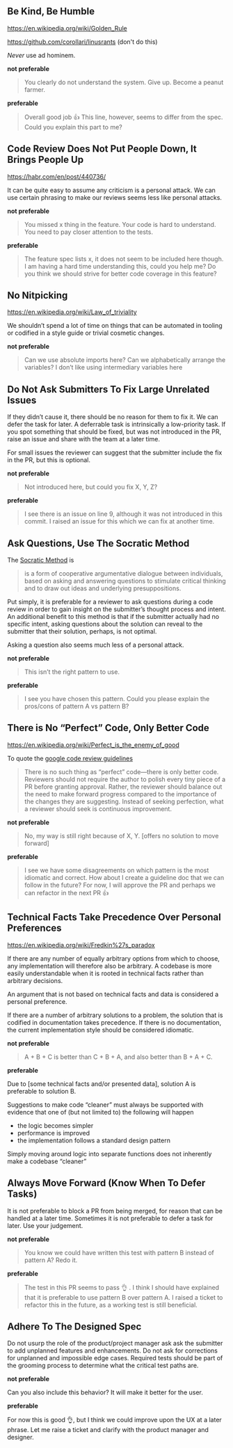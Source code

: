 ## Be Kind, Be Humble

https://en.wikipedia.org/wiki/Golden_Rule

https://github.com/corollari/linusrants (don't do this)

_Never_ use ad hominem.

**not preferable**

> You clearly do not understand the system. Give up. Become a peanut farmer.

**preferable**

> Overall good job :thumbsup: This line, however, seems to differ from the spec. Could you explain this part to me?

## Code Review Does Not Put People Down, It Brings People Up

https://habr.com/en/post/440736/

It can be quite easy to assume any criticism is a personal attack. We can use certain phrasing to make our reviews seems less like personal attacks.

**not preferable**

> You missed x thing in the feature.
> Your code is hard to understand.
> You need to pay closer attention to the tests.

**preferable**

> The feature spec lists x, it does not seem to be included here though.
> I am having a hard time understanding this, could you help me?
> Do you think we should strive for better code coverage in this feature?

## No Nitpicking

https://en.wikipedia.org/wiki/Law_of_triviality

We shouldn’t spend a lot of time on things that can be automated in tooling or codified in a style guide or trivial cosmetic changes.

**not preferable**

> Can we use absolute imports here?
> Can we alphabetically arrange the variables?
> I don’t like using intermediary variables here

## Do Not Ask Submitters To Fix Large Unrelated Issues

If they didn’t cause it, there should be no reason for them to fix it. We can defer the task for later. A deferrable task is intrinsically a low-priority task. If you spot something that should be fixed, but was not introduced in the PR, raise an issue and share with the team at a later time.

For small issues the reviewer can suggest that the submitter include the fix in the PR, but this is optional.

**not preferable**

> Not introduced here, but could you fix X, Y, Z?

**preferable**

> I see there is an issue on line 9, although it was not introduced in this commit. I raised an issue for this which we can fix at another time.

## Ask Questions, Use The Socratic Method

The [Socratic Method](https://en.wikipedia.org/wiki/Socratic_method) is

> is a form of cooperative argumentative dialogue between individuals, based on asking and answering questions to stimulate critical thinking and to draw out ideas and underlying presuppositions.

Put simply, it is preferable for a reviewer to ask questions during a code review in order to gain insight on the submitter’s thought process and intent. An additional benefit to this method is that if the submitter actually had no specific intent, asking questions about the solution can reveal to the submitter that their solution, perhaps, is not optimal.

Asking a question also seems much less of a personal attack.

**not preferable**

> This isn’t the right pattern to use.

**preferable**

> I see you have chosen this pattern. Could you please explain the pros/cons of pattern A vs pattern B?

## There is No “Perfect” Code, Only Better Code

https://en.wikipedia.org/wiki/Perfect_is_the_enemy_of_good

To quote the [google code review guidelines](https://google.github.io/eng-practices/review/reviewer/standard.html)

> There is no such thing as “perfect” code—there is only better code. Reviewers should not require the author to polish every tiny piece of a PR before granting approval. Rather, the reviewer should balance out the need to make forward progress compared to the importance of the changes they are suggesting. Instead of seeking perfection, what a reviewer should seek is continuous improvement.

**not preferable**

> No, my way is still right because of X, Y. [offers no solution to move forward]

**preferable**

> I see we have some disagreements on which pattern is the most idiomatic and correct. How about I create a guideline doc that we can follow in the future? For now, I will approve the PR and perhaps we can refactor in the next PR :thumbsup:

## Technical Facts Take Precedence Over Personal Preferences

https://en.wikipedia.org/wiki/Fredkin%27s_paradox

If there are any number of equally arbitrary options from which to choose, any implementation will therefore also be arbitrary. A codebase is more easily understandable when it is rooted in technical facts rather than arbitrary decisions.

An argument that is not based on technical facts and data is considered a personal preference.

If there are a number of arbitrary solutions to a problem, the solution that is codified in documentation takes precedence. If there is no documentation, the current implementation style should be considered idiomatic.

**not preferable**

> A + B + C is better than C + B + A, and also better than B + A + C.

**preferable**

Due to [some technical facts and/or presented data], solution A is preferable to solution B.

Suggestions to make code “cleaner” must always be supported with evidence that one of (but not limited to) the following will happen

- the logic becomes simpler
- performance is improved
- the implementation follows a standard design pattern

Simply moving around logic into separate functions does not inherently make a codebase “cleaner”

## Always Move Forward (Know When To Defer Tasks)

It is not preferable to block a PR from being merged, for reason that can be handled at a later time. Sometimes it is not preferable to defer a task for later. Use your judgement.

**not preferable**

> You know we could have written this test with pattern B instead of pattern A? Redo it.

**preferable**

> The test in this PR seems to pass :ok_hand: . I think I should have explained that it is preferable to use pattern B over pattern A. I raised a ticket to refactor this in the future, as a working test is still beneficial.

## Adhere To The Designed Spec

Do not usurp the role of the product/project manager ask ask the submitter to add unplanned features and enhancements. Do not ask for corrections for unplanned and impossible edge cases. Required tests should be part of the grooming process to determine what the critical test paths are.

**not preferable**

Can you also include this behavior? It will make it better for the user.

**preferable**

For now this is good :ok_hand:, but I think we could improve upon the UX at a later phrase. Let me raise a ticket and clarify with the product manager and designer.
